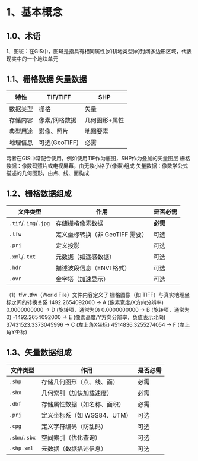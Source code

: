 # 1、基本概念

## 1.0、术语

1、图斑：在GIS中，图斑是指具有相同属性(如耕地类型)的封闭多边形区域，代表现实中的一个地块单元

## 1.1、栅格数据 矢量数据

| 特性   | TIF/TIFF    | SHP     |
| ---- | ----------- | ------- |
| 数据类型 | 栅格          | 矢量      |
| 存储内容 | 像素/网格数据     | 几何图形+属性 |
| 典型用途 | 影像、照片       | 地图要素    |
| 地理信息 | 可选(GeoTIFF) | 必需      |

两者在GIS中常配合使用，例如使用TIF作为底图，SHP作为叠加的矢量图层
栅格数据：像数码照片或电视屏幕，由无数小格子(像素)组成
矢量数据：像数学公式描述的几何图形，由点、线、面构成

## 1.2、栅格数据组成

| **文件类型**             | **作用**               | **是否必需** |
| -------------------- | -------------------- | -------- |
| `.tif`/`.img`/`.jpg` | 存储栅格像素数据             | **必需**   |
| `.tfw`               | 定义坐标转换（非 GeoTIFF 需要） | 可选       |
| `.prj`               | 定义投影                 | 可选       |
| `.xml`/`.txt`        | 元数据（如遥感数据）           | 可选       |
| `.hdr`               | 描述波段信息（ENVI 格式）      | 可选       |
| `.ovr`               | 金字塔（加速显示）            | 可选       |

（1）tfw
.tfw（World File）文件内容定义了 栅格图像（如 TIFF）与真实地理坐标之间的转换关系
1492.2654092000   → A (像素宽度/X方向分辨率)
0.0000000000      → D (旋转项，通常为0)
0.0000000000      → B (旋转项，通常为0)
-1492.2654092000  → E (像素高度/Y方向分辨率，负值表示北向)
37431523.3373045996 → C (左上角X坐标)
4514836.3255274054  → F (左上角Y坐标)

## 1.3、矢量数据组成

| **文件类型**      | **作用**             | **是否必需** |
| ------------- | ------------------ | -------- |
| `.shp`        | 存储几何图形（点、线、面）      | 必需       |
| `.shx`        | 几何索引（加快加载速度）       | 必需       |
| `.dbf`        | 存储属性数据（如名称、面积）     | 必需       |
| `.prj`        | 定义坐标系（如 WGS84、UTM） | 可选       |
| `.cpg`        | 定义字符编码（防乱码）        | 可选       |
| `.sbn`/`.sbx` | 空间索引（优化查询）         | 可选       |
| `.shp.xml`    | 元数据（数据描述信息）        | 可选       |



